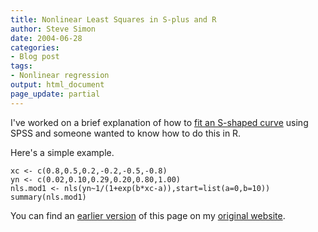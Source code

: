 ```yaml
---
title: Nonlinear Least Squares in S-plus and R
author: Steve Simon
date: 2004-06-28
categories:
- Blog post
tags:
- Nonlinear regression
output: html_document
page_update: partial
---
```


I've worked on a brief explanation of how to [fit an S-shaped curve][sim1] using SPSS and someone wanted to know how to do this in R.

Here's a simple example.

```{r}
xc <- c(0.8,0.5,0.2,-0.2,-0.5,-0.8)
yn <- c(0.02,0.10,0.29,0.20,0.80,1.00)
nls.mod1 <- nls(yn~1/(1+exp(b*xc-a)),start=list(a=0,b=10))
summary(nls.mod1)
```
You can find an [earlier version](http://www.pmean.com/04/nonlinear.html) of this page on my [original website](http://www.pmean.com/original_site.html).

[sim1]: http://new.pmean.com/post/scurve.html
